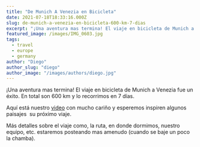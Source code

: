 ```yaml
---
title: "De Munich A Venezia en Bicicleta"
date: 2021-07-18T18:33:16.000Z
slug: de-munich-a-venezia-en-bicicleta-600-km-7-dias
excerpt: "¡Una aventura mas termina! El viaje en bicicleta de Munich a Venezia fue un éxito. En total son 600 km y lo recorrimos en 7 días. Aquí está nuestro video [http..."
featured_image: /images/IMG_0603.jpg
tags:
  - travel
  - europe
  - germany
author: "Diego"
author_slug: "diego"
author_image: "/images/authors/diego.jpg"
---
```


¡Una aventura mas termina! El viaje en bicicleta de Munich a Venezia fue un éxito. En total son 600 km y lo recorrimos en 7 días.

Aquí está nuestro [video](https://youtu.be/Up_ouG6Ej_4) con mucho cariño y esperemos inspiren algunos paisajes  su próximo viaje.

Más detalles sobre el viaje como, la ruta, en donde dormimos, nuestro equipo, etc. estaremos posteando mas amenudo (cuando se baje un poco la chamba).